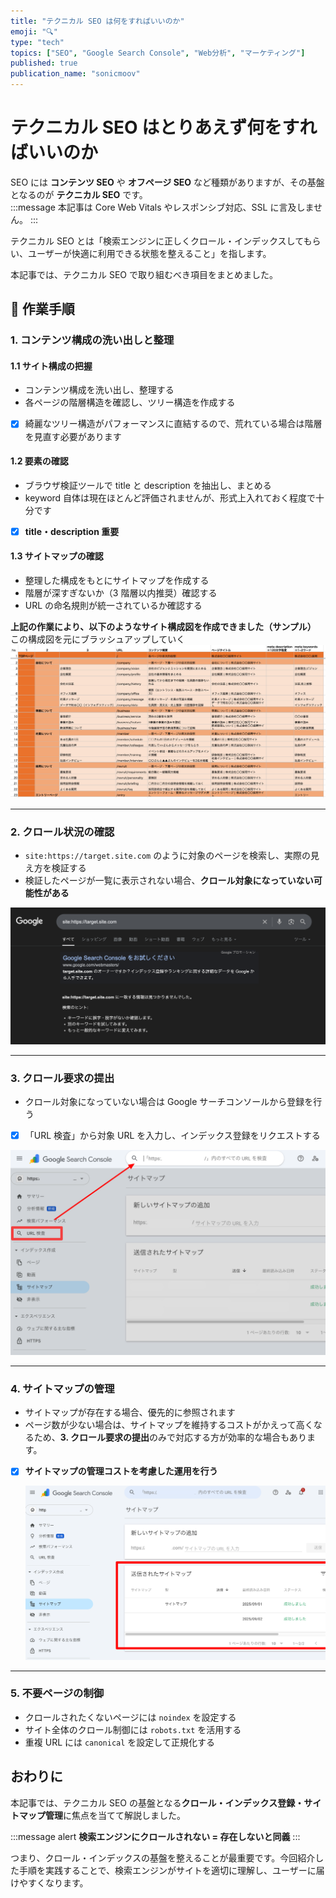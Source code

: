 ```yaml
---
title: "テクニカル SEO は何をすればいいのか"
emoji: "🔍"
type: "tech"
topics: ["SEO", "Google Search Console", "Web分析", "マーケティング"]
published: true
publication_name: "sonicmoov"
---
```


# テクニカル SEO はとりあえず何をすればいいのか

SEO には **コンテンツ SEO** や **オフページ SEO** など種類がありますが、その基盤となるのが **テクニカル SEO** です。  
:::message
本記事は Core Web Vitals やレスポンシブ対応、SSL に言及しません。
:::

テクニカル SEO とは「検索エンジンに正しくクロール・インデックスしてもらい、ユーザーが快適に利用できる状態を整えること」を指します。

本記事では、テクニカル SEO で取り組むべき項目をまとめました。

## 🎯 作業手順

### 1. コンテンツ構成の洗い出しと整理

#### 1.1 サイト構成の把握

- コンテンツ構成を洗い出し、整理する
- 各ページの階層構造を確認し、ツリー構造を作成する
- [x] 綺麗なツリー構造がパフォーマンスに直結するので、荒れている場合は階層を見直す必要があります

#### 1.2 要素の確認

- ブラウザ検証ツールで title と description を抽出し、まとめる
- keyword 自体は現在ほとんど評価されませんが、形式上入れておく程度で十分です
- [x] **title・description 重要**

#### 1.3 サイトマップの確認

- 整理した構成をもとにサイトマップを作成する
- 階層が深すぎないか（3 階層以内推奨）確認する
- URL の命名規則が統一されているか確認する

**上記の作業により、以下のようなサイト構成図を作成できました（サンプル）**
この構成図を元にブラッシュアップしていく
![構成整理サンプル](/images/seo/sitemap.png)

---

### 2. クロール状況の確認

- `site:https://target.site.com` のように対象のページを検索し、実際の見え方を検証する
- 検証したページが一覧に表示されない場合、**クロール対象になっていない可能性がある**

![site検索の例](/images/seo/site-search.png)

---

### 3. クロール要求の提出

- クロール対象になっていない場合は Google サーチコンソールから登録を行う
- [x] 「URL 検査」から対象 URL を入力し、インデックス登録をリクエストする

![Search Console](/images/seo/url-check.png)

---

### 4. サイトマップの管理

- サイトマップが存在する場合、優先的に参照されます
- ページ数が少ない場合は、サイトマップを維持するコストがかえって高くなるため、**3. クロール要求の提出**のみで対応する方が効率的な場合もあります。
- [x] **サイトマップの管理コストを考慮した運用を行う**

  ![サイトマップ登録](/images/seo/sitemap-regis.png)

---

### 5. 不要ページの制御

- クロールされたくないページには `noindex` を設定する
- サイト全体のクロール制御には `robots.txt` を活用する
- 重複 URL には `canonical` を設定して正規化する

## おわりに

本記事では、テクニカル SEO の基盤となる**クロール・インデックス登録・サイトマップ管理**に焦点を当てて解説しました。

:::message alert
**検索エンジンにクロールされない = 存在しないと同義**
:::

つまり、クロール・インデックスの基盤を整えることが最重要です。今回紹介した手順を実践することで、検索エンジンがサイトを適切に理解し、ユーザーに届けやすくなります。
